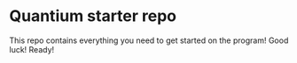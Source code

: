# Quantium starter repo
This repo contains everything you need to get started on the program! Good luck!
Ready!